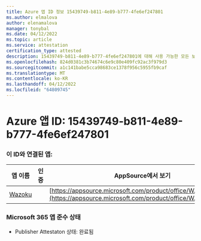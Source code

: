 ```yaml
---
title: Azure 앱 ID 정보 15439749-b811-4e89-b777-4fe6ef247801
ms.author: elmalova
author: elenamalova
manager: tonybal
ms.date: 04/12/2022
ms.topic: article
ms.service: attestation
certification_type: attested
description: 15439749-b811-4e89-b777-4fe6ef247801에 대해 사용 가능한 모든 보안 및 규정 준수 정보입니다.
ms.openlocfilehash: 824d0381c3b74674c6e9c80e409fc92ac3f979d3
ms.sourcegitcommit: a1c141babe5cca98683ce1378f956c5955fb9caf
ms.translationtype: MT
ms.contentlocale: ko-KR
ms.lasthandoff: 04/12/2022
ms.locfileid: "64809745"
---
```

# <a name="azure-app-id-15439749-b811-4e89-b777-4fe6ef247801"></a>Azure 앱 ID: 15439749-b811-4e89-b777-4fe6ef247801


### <a name="apps-associated-with-this-id"></a>이 ID와 연결된 앱:
| **앱 이름** | **인증** | **AppSource에서 보기** |
|--------------|---------------|-----------------------|
| [Wazoku](../forward/WA200003384.md) |  | [https://appsource.microsoft.com/product/office/WA200003384](https://appsource.microsoft.com/product/office/WA200003384) |

### <a name="microsoft-365-app-compliance-status"></a>Microsoft 365 앱 준수 상태
- Publisher Attestaton 상태: 완료됨
